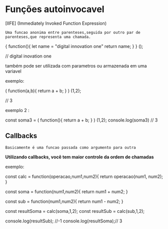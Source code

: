 # Funções autoinvocavel

[IIFE] (Immediately Invoked Function Expression)

`Uma funcao anonima entre parenteses,seguida por outro par de parenteses,que representa uma chamada.`

{
    function(){
        let name = "digital innovation one"
        return name;
    }
    } ();

// digital inovation one

também pode ser utilizada com parametros ou armazenada em uma variavel

exemplo:

(
function(a,b){
return a + b;
}
) (1,2);

// 3

exemplo 2 :

const soma3 = (
function(){
    return a + b;
}
) (1,2);
console.log(soma3) // 3

 ## Callbacks

 `Basicamente é uma funcao passada como argumento para outra`

 **Utilizando callbacks, você tem maior controle da ordem de chamadas**


exemplo:

const calc = function(operacao,num1,num2){
    return operacao(num1, num2);
}

const soma = function(num1,num2){
    return num1 + num2;
    }

const sub = function(num1,num2){
    return num1 - num2;
}

const resultSoma = calc(soma,1,2);
const resultSub = calc(sub,1,2);

console.log(resultSub); //-1
console.log(resultSoma);// 3


